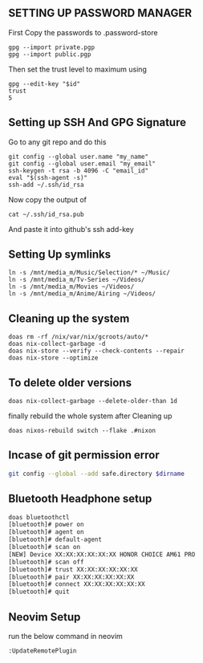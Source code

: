 ## SETTING UP PASSWORD MANAGER 

First Copy the passwords to .password-store
```
gpg --import private.pgp
gpg --import public.pgp 
```
Then set the trust level to maximum using 
```
gpg --edit-key "$id"
trust 
5 
```

## Setting up SSH And GPG Signature

Go to any git repo and do this
```
git config --global user.name "my_name"
git config --global user.email "my_email"
ssh-keygen -t rsa -b 4096 -C "email_id"
eval "$(ssh-agent -s)"
ssh-add ~/.ssh/id_rsa
```

Now copy the output of 
```
cat ~/.ssh/id_rsa.pub
```
And paste it into github's ssh add-key

## Setting Up symlinks
```
ln -s /mnt/media_m/Music/Selection/* ~/Music/
ln -s /mnt/media_m/Tv-Series ~/Videos/ 
ln -s /mnt/media_m/Movies ~/Videos/
ln -s /mnt/media_m/Anime/Airing ~/Videos/  
```

## Cleaning up the system 
```
doas rm -rf /nix/var/nix/gcroots/auto/*
doas nix-collect-garbage -d
doas nix-store --verify --check-contents --repair
doas nix-store --optimize
```
## To delete older versions
```
doas nix-collect-garbage --delete-older-than 1d
```
finally rebuild the whole system after Cleaning up 
```
doas nixos-rebuild switch --flake .#nixon
```

## Incase of git permission error 
```bash
git config --global --add safe.directory $dirname
```

## Bluetooth Headphone setup 
```bash
doas bluetoothctl
[bluetooth]# power on
[bluetooth]# agent on
[bluetooth]# default-agent
[bluetooth]# scan on
[NEW] Device XX:XX:XX:XX:XX:XX HONOR CHOICE AM61 PRO 
[bluetooth]# scan off
[bluetooth]# trust XX:XX:XX:XX:XX:XX
[bluetooth]# pair XX:XX:XX:XX:XX:XX
[bluetooth]# connect XX:XX:XX:XX:XX:XX
[bluetooth]# quit
```

## Neovim Setup 
run the below command in neovim 
```
:UpdateRemotePlugin
```
